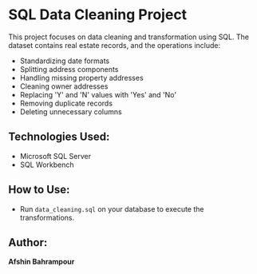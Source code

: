 
# SQL Data Cleaning Project
This project focuses on data cleaning and transformation using SQL. The dataset contains real estate records, and the operations include:
- Standardizing date formats
- Splitting address components
- Handling missing property addresses
- Cleaning owner addresses
- Replacing 'Y' and 'N' values with 'Yes' and 'No'
- Removing duplicate records
- Deleting unnecessary columns

## Technologies Used:
- Microsoft SQL Server
- SQL Workbench

## How to Use:
- Run `data_cleaning.sql` on your database to execute the transformations.

## Author:
**Afshin Bahrampour**
